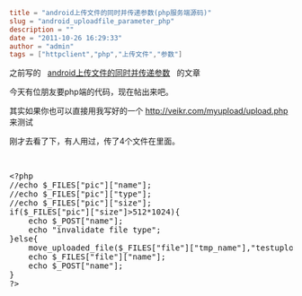 ```toml
title = "android上传文件的同时并传递参数(php服务端源码)"
slug = "android_uploadfile_parameter_php"
description = ""
date = "2011-10-26 16:29:33"
author = "admin"
tags = ["httpclient","php","上传文件","参数"]
```

之前写的   <a title="android上传文件的同时并传递参数(附源码下载)" href="http://veikr.com/201109/android_uploadfile_parameter.html" target="_blank">android上传文件的同时并传递参数</a>   的文章

今天有位朋友要php端的代码，现在帖出来吧。

其实如果你也可以直接用我写好的一个 http://veikr.com/myupload/upload.php 来测试

刚才去看了下，有人用过，传了4个文件在里面。

<!--more-->

&nbsp;
<pre>&lt;?php
//echo $_FILES["pic"]["name"];
//echo $_FILES["pic"]["type"];
//echo $_FILES["pic"]["size"];
if($_FILES["pic"]["size"]&gt;512*1024){
	echo $_POST["name"];
	echo "invalidate file type";
}else{
	move_uploaded_file($_FILES["file"]["tmp_name"],"testuploadfile/".$_FILES["file"]["name"]);
	echo $_FILES["file"]["name"];
	echo $_POST["name"];
}
?&gt;</pre>
<pre></pre>
<pre></pre>